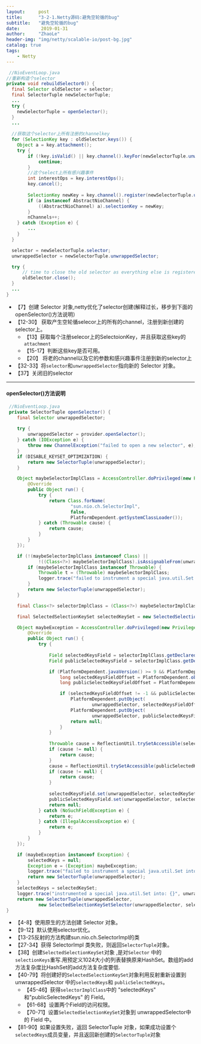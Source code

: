 ```yaml
---
layout:     post
title:      "3-2-1.Netty源码:避免空轮循的bug"
subtitle:   "避免空轮循的bug"
date:        2019-01-31
author:     "ZhaoLe"
header-img: "img/netty/scalable-io/post-bg.jpg"
catalog: true
tags:
    - Netty
---
```



```java
 //NioEventLoop.java
//重新构造个selector
private void rebuildSelector0() {
  final Selector oldSelector = selector;
  final SelectorTuple newSelectorTuple;
  ...
  try {
    newSelectorTuple = openSelector();
  }
  ...
  
  //获取这个selector上所有注册的channelkey
  for (SelectionKey key : oldSelector.keys()) {
    Object a = key.attachment();
    try {
        if (!key.isValid() || key.channel().keyFor(newSelectorTuple.unwrappedSelector) != null) {
            continue;
        }
        //这个select上所有感兴趣事件
        int interestOps = key.interestOps();
        key.cancel();
        
        SelectionKey newKey = key.channel().register(newSelectorTuple.unwrappedSelector, interestOps, a);
        if (a instanceof AbstractNioChannel) {
            ((AbstractNioChannel) a).selectionKey = newKey;
        }
        nChannels++;
    } catch (Exception e) {
        ...
    }
  }

  selector = newSelectorTuple.selector;
  unwrappedSelector = newSelectorTuple.unwrappedSelector;

  try {
      // time to close the old selector as everything else is registered to the new one
      oldSelector.close();
  } 
  ...
}
```
* 【7】创建 Selector 对象,netty优化了selector创建(解释过长，移步到下面的openSelector()方法说明）
* 【12-30】 获取产生空轮循selecor上的所有的channel，注册到新创建的selector上。
  * 【13】获取每个注册selecor上的SelectoionKey，并且获取这些key的`attachment`
  * 【15-17】判断这些key是否可用。
  * 【20】 将老的channel以及它的参数和感兴趣事件注册到新的selector上
* 【32-33】将`selector`和`unwrappedSelector`指向新的 Selector 对象。
* 【37】关闭旧的selector

---
#### openSelector()方法说明
```java
 //NioEventLoop.java
 private SelectorTuple openSelector() {
    final Selector unwrappedSelector;
    
    try {
        unwrappedSelector = provider.openSelector();
    } catch (IOException e) {
        throw new ChannelException("failed to open a new selector", e);
    }
    if (DISABLE_KEYSET_OPTIMIZATION) {
        return new SelectorTuple(unwrappedSelector);
    }

    Object maybeSelectorImplClass = AccessController.doPrivileged(new PrivilegedAction<Object>() {
        @Override
        public Object run() {
            try {
                return Class.forName(
                        "sun.nio.ch.SelectorImpl",
                        false,
                        PlatformDependent.getSystemClassLoader());
            } catch (Throwable cause) {
                return cause;
            }
        }
    });

    if (!(maybeSelectorImplClass instanceof Class) ||
            !((Class<?>) maybeSelectorImplClass).isAssignableFrom(unwrappedSelector.getClass())) {
        if (maybeSelectorImplClass instanceof Throwable) {
            Throwable t = (Throwable) maybeSelectorImplClass;
            logger.trace("failed to instrument a special java.util.Set into: {}", unwrappedSelector, t);
        }
        return new SelectorTuple(unwrappedSelector);
    }

    final Class<?> selectorImplClass = (Class<?>) maybeSelectorImplClass;

    final SelectedSelectionKeySet selectedKeySet = new SelectedSelectionKeySet();

    Object maybeException = AccessController.doPrivileged(new PrivilegedAction<Object>() {
        @Override
        public Object run() {
            try {
                
                Field selectedKeysField = selectorImplClass.getDeclaredField("selectedKeys");
                Field publicSelectedKeysField = selectorImplClass.getDeclaredField("publicSelectedKeys");

                if (PlatformDependent.javaVersion() >= 9 && PlatformDependent.hasUnsafe()) {
                    long selectedKeysFieldOffset = PlatformDependent.objectFieldOffset(selectedKeysField);
                    long publicSelectedKeysFieldOffset = PlatformDependent.objectFieldOffset(publicSelectedKeysField);

                    if (selectedKeysFieldOffset != -1 && publicSelectedKeysFieldOffset != -1) {
                        PlatformDependent.putObject(
                                unwrappedSelector, selectedKeysFieldOffset, selectedKeySet);
                        PlatformDependent.putObject(
                                unwrappedSelector, publicSelectedKeysFieldOffset, selectedKeySet);
                        return null;
                    }
                }
                
                Throwable cause = ReflectionUtil.trySetAccessible(selectedKeysField, true);
                if (cause != null) {
                    return cause;
                }
                cause = ReflectionUtil.trySetAccessible(publicSelectedKeysField, true);
                if (cause != null) {
                    return cause;
                }
                
                selectedKeysField.set(unwrappedSelector, selectedKeySet);
                publicSelectedKeysField.set(unwrappedSelector, selectedKeySet);
                return null;
            } catch (NoSuchFieldException e) {
                return e;
            } catch (IllegalAccessException e) {
                return e;
            }
        }
    });

    if (maybeException instanceof Exception) {
        selectedKeys = null;
        Exception e = (Exception) maybeException;
        logger.trace("failed to instrument a special java.util.Set into: {}", unwrappedSelector, e);
        return new SelectorTuple(unwrappedSelector);
    }
    selectedKeys = selectedKeySet;
    logger.trace("instrumented a special java.util.Set into: {}", unwrappedSelector);
    return new SelectorTuple(unwrappedSelector,
            new SelectedSelectionKeySetSelector(unwrappedSelector, selectedKeySet));
}
```
* 【4-8】使用原生的方法创建 Selector 对象。
* 【9-12】默认使用selector优化。
* 【13-25反射的方法构建sun.nio.ch.SelectorImpl的类
* 【27-34】获得 SelectorImpl 类失败，则返回`SelectorTuple`对象。
* 【38】创建`SelectedSelectionKeySet`对象 ,是对`Selector` 中的`selectionKeys`重写.用预定义1024大小的列表替换原来HashSet。数组的add方法复杂度比HashSet的add方法复杂度要低.
* 【40-79】将创建好的`SelectedSelectionKeySet`对象利用反射重新设置到 unwrappedSelector 中的`selectedKeys`和 `publicSelectedKeys`。
  * 【45-46】获得`selectorImplClass`中的 "selectedKeys" 和"publicSelectedKeys" 的 Field。
  * 【61-68】设置两个Field的访问权限。
  * 【70-71】设置`SelectedSelectionKeySet`对象到 unwrappedSelector中的 Field 中。
* 【81-90】如果设置失败，返回 SelectorTuple 对象，如果成功设置个`selectedKeys`成员变量，并且返回新创建的`SelectorTuple`对象